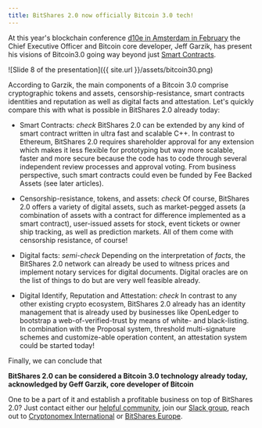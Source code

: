 ```yaml
---
title: BitShares 2.0 now officially Bitcoin 3.0 tech!
---
```


At this year's blockchain conference [d10e in Amsterdam in February](http://d10e.org) the Chief Executive Officer and Bitcoin core developer, Jeff Garzik, has present his visions of Bitcoin3.0 going way beyond just [Smart Contracts](http://www.slideshare.net/jgarzik/bitcoin-30-beyond-smart-contracts).

![Slide 8 of the presentation]({{ site.url }}/assets/bitcoin30.png)

According to Garzik, the main components of a Bitcoin 3.0 comprise cryptographic tokens and assets, censorship-resistance, smart contracts identities and reputation as well as digital facts and attestation. Let's quickly compare this with what is possible in BitShares 2.0 already today:

* Smart Contracts: *check*
  BitShares 2.0 can be extended by any kind of smart contract written in ultra fast and scalable C++. In contrast to Ethereum, BitShares 2.0 requires shareholder approval for any extension which makes it less flexible for prototyping but way more scalable, faster and more secure because the code has to code through several independent review processes and approval voting. From business perspective, such smart contracts could even be funded by Fee Backed Assets (see later articles).

* Censorship-resistance, tokens, and assets: *check*
  Of course, BitShares 2.0 offers a variety of digital assets, such as market-pegged assets (a combination of assets with a contract for difference implemented as a smart contract), user-issued assets for stock, event tickets or owner ship tracking, as well as prediction markets. All of them come with censorship resistance, of course!

* Digital facts: *semi-check*
  Depending on the interpretation of *facts*, the BitShares 2.0 network can already be used to witness prices and implement notary services for digital documents. Digital oracles are on the list of things to do but are very well feasible already.

* Digital Identify, Reputation and Attestation: *check*
  In contrast to any other existing crypto ecosystem, BitShares 2.0 already has an identity management that is already used by businesses like OpenLedger to bootstrap a web-of-verified-trust by means of white- and black-listing. In combination with the Proposal system, threshold multi-signature schemes and customize-able operation content, an attestation system could be started today!

Finally, we can conclude that

**BitShares 2.0 can be considered a Bitcoin 3.0 technology already today, acknowledged by Geff Garzik, core developer of Bitcoin**

One to be a part of it and establish a profitable business on top of BitShares 2.0? Just contact either our [helpful community](http://bitsharestalk.org), join our [Slack group](http://slack.bitshares.org), reach out to [Cryptonomex International](http://cryptonomex.com) or [BitShares Europe](http://bitshares.eu).
